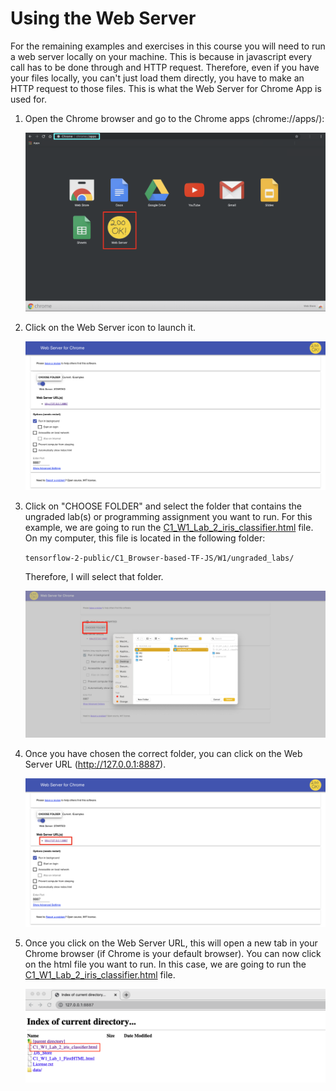 # Using the Web Server

For the remaining examples and exercises in this course you will need to run a web server locally on your machine. This is because in javascript every call has to be done through and HTTP request. Therefore, even if you  have your files locally, you can't just load them directly, you have to make an HTTP request to those files. This is what the Web Server for Chrome App is used for. 

1. Open the Chrome browser and go to the Chrome apps (chrome://apps/):
    <p align="center">
        <img src="img/5-chrome.png" alt="chrome"> <br>
    </p>
2. Click on the Web Server icon to launch it.
    <p align="center">
        <img src="img/6-web-server.png" alt="web-server"> <br>
    </p>
3. Click on "CHOOSE FOLDER" and select the folder that contains the ungraded lab(s) or programming assignment you want to run. For this example, we are going to run the [C1_W1_Lab_2_iris_classifier.html](../../tensorflow-2-public/C1_Browser-based-TF-JS/W1/ungraded_labs/C1_W1_Lab_2_iris_classifier.html) file. On my computer, this file is located in the following folder:

    ```tensorflow-2-public/C1_Browser-based-TF-JS/W1/ungraded_labs/```

    Therefore, I will select that folder.
    <p align="center">
        <img src="img/7-choose-folder.png" alt="choose-folder"> <br>
    </p>
4. Once you have chosen the correct folder, you can click on the Web Server URL (http://127.0.0.1:8887). 
    <p align="center">
        <img src="img/8-url.png" alt="url"> <br>
    </p>
5. Once you click on the Web Server URL, this will open a new tab in your Chrome browser (if Chrome is your default browser). You can now click on the html file you want to run. In this case, we are going to run the [C1_W1_Lab_2_iris_classifier.html](../../tensorflow-2-public/C1_Browser-based-TF-JS/W1/ungraded_labs/C1_W1_Lab_2_iris_classifier.html) file.
   <p align="center">
        <img src="img/9-run-html;.png" alt="run-html"> <br>
    </p>